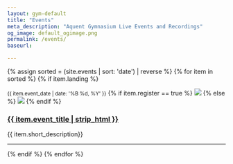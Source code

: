 ```yaml
---
layout: gym-default
title: "Events"
meta_description: "Aquent Gymnasium Live Events and Recordings"
og_image: default_ogimage.png
permalink: /events/
baseurl:

---
```



{% assign sorted = (site.events | sort: 'date') | reverse %}
{% for item in sorted %}
{% if item.landing %}

<small>{{ item.event_date  | date: '%B %d, %Y' }}</small>
{% if item.register == true %}
<img src="{{site.baseurl}}/img/{{ item.event_ogimage }}" class="event-thumb" />
{% else %}
<img src="{{site.baseurl}}/img/{{ item.recording_ogimage }}" class="event-thumb" />
{% endif %}
<h3><a href="{{ site.baseurl }}{{ item.url }}">{{ item.event_title | strip_html }}</a></h3>
<p>{{ item.short_description}}</p>
<hr />
{% endif %}
{% endfor %}

